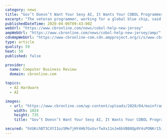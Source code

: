 ```yaml
---
category: news
title: "Gov’t Doesn’t Want Your Sexy AI, It Wants Your COBOL Programmers"
excerpt: "The veteran programmer, working for a global blue chip, said: “We are a big IBM shop but, like everyone else, they want to ‘modernise’. However, at the back end we have heavy reliance on very good, solid and dependable mainframe apps. Some of our core systems are 35-years-old, they just keep doing what they do. “The challenge to me is ..."
publishedDateTime: 2020-04-06T09:43:00Z
webUrl: "https://www.cbronline.com/news/cobol-help-new-jersey"
ampWebUrl: "https://www.cbronline.com/news/cobol-help-new-jersey/amp/"
cdnAmpWebUrl: "https://www-cbronline-com.cdn.ampproject.org/c/s/www.cbronline.com/news/cobol-help-new-jersey/amp/"
type: article
quality: 59
heat: 59
published: false

provider:
  name: Computer Business Review
  domain: cbronline.com

topics:
  - AI Hardware
  - AI

images:
  - url: "https://www.cbronline.com/wp-content/uploads/2020/04/mainframes1-1024x735.jpg"
    width: 1024
    height: 735
    title: "Gov’t Doesn’t Want Your Sexy AI, It Wants Your COBOL Programmers"

secured: "hVGKchBT3CXYI1ozSMefjHY4Hb7GvUvrfwXx11nJe6bVBB8Qp9Y4sPONKr15ioxPyThTpVsBA4m6PTVPNm8dYd6Yow+VsD8y32132c73PhgU/GoFYIVAhZ0z8aGmrK8wNToABqw7T5hc5Ubu2aUKfSJY6SzL9VFg+TzJhiSmxRRvX2HSAmUJZKree8rSNKyaQxX4CAf0SVRuMpU2Lw5FTSSBsd1sR1WbMb3ExcHOqnTcUQZkKPHOVMcCctOWsru3SUJq8lUcl3T7w+CZ7ZGVqM/Q0LhgU2+X54+aG57ZxPw/9XhM9Z1Yld+3Frjvw7dX5a22SuuC2U1mPs0EKPxgaE+Tsdwt8FsrLS2ixUCiarJj1icMTN5pbR2nEflTntKotdf8TLZ0NQ90kmssDr8rdGZoitiKszh1p0sN3rYK1V1TG/IPjCXHBBQibhBm3MCFAd+JkWtHKQ/8zmMQIyqAnLssRefpiQFOn153bSjytlI=;Y3IwvNGQYjHEgHjuEuhy5Q=="
---
```


